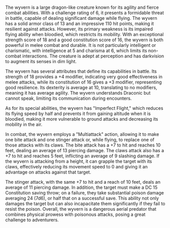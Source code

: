 The wyvern is a large dragon-like creature known for its agility and fierce combat abilities. With a challenge rating of 6, it presents a formidable threat in battle, capable of dealing significant damage while flying. The wyvern has a solid armor class of 13 and an impressive 110 hit points, making it resilient against attacks. However, its primary weakness is its impaired flying ability when bloodied, which restricts its mobility. With an exceptional strength score of 18 and a good constitution score of 16, the wyvern is both powerful in melee combat and durable. It is not particularly intelligent or charismatic, with intelligence at 5 and charisma at 6, which limits its non-combat interactions. The creature is adept at perception and has darkvision to augment its senses in dim light.

The wyvern has several attributes that define its capabilities in battle. Its strength of 18 provides a +4 modifier, indicating very good effectiveness in melee attacks, while its constitution of 16 gives a +3 modifier, representing good resilience. Its dexterity is average at 10, translating to no modifiers, meaning it has average agility. The wyvern understands Draconic but cannot speak, limiting its communication during encounters.

As for its special abilities, the wyvern has "Imperfect Flight," which reduces its flying speed by half and prevents it from gaining altitude when it is bloodied, making it more vulnerable to ground attacks and decreasing its mobility in the air.

In combat, the wyvern employs a "Multiattack" action, allowing it to make one bite attack and one stinger attack or, while flying, to replace one of those attacks with its claws. The bite attack has a +7 to hit and reaches 10 feet, dealing an average of 13 piercing damage. The claws attack also has a +7 to hit and reaches 5 feet, inflicting an average of 9 slashing damage. If the wyvern is attacking from a height, it can grapple the target with its claws, effectively reducing its movement speed to 0 and giving it an advantage on attacks against that target.

The stinger attack, with the same +7 to hit and a reach of 10 feet, deals an average of 11 piercing damage. In addition, the target must make a DC 15 Constitution saving throw; on a failure, they take substantial poison damage averaging 24 (7d6), or half that on a successful save. This ability not only damages the target but can also incapacitate them significantly if they fail to resist the poison. Overall, the wyvern is a dangerous aerial predator that combines physical prowess with poisonous attacks, posing a great challenge to adventurers.